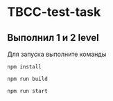 # TBCC-test-task

## Выполнил 1 и 2 level
Для запуска выполните команды
```
npm install
```
```
npm run build
```
```
npm run start
```
